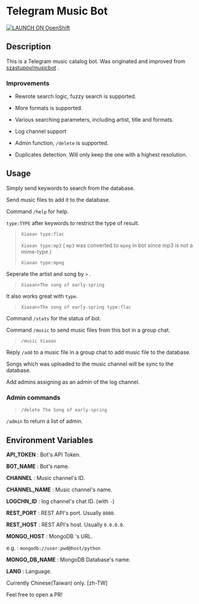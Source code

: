 ﻿# Telegram Music Bot

[![LAUNCH ON OpenShift](http://launch-shifter.rhcloud.com/launch/light/LAUNCH%20ON.svg)](https://openshift.redhat.com/app/console/application_type/custom?&cartridges[]=python-3.5&initial_git_url=https://github.com/rexx0520/Telegram-Music-Bot&name=Telegram%20Music%20Bot)

## Description

This is a Telegram music catalog bot.
Was originated and improved from [szastupov/musicbot](//github.com/szastupov/musicbot) .

### Improvements

- Rewrote search logic, fuzzy search is supported.

- More formats is supported.

- Various searching parameters, including artist, title and formats.

- Log channel support

- Admin function, `/delete` is supported.

- Duplicates detection. Will only keep the one with a highest resolution.

## Usage

Simply send keywords to search from the database.

Send music files to add it to the database.

Command  `/help`  for help.

`type:TYPE` after keywords to restrict the type of result.


>```Xiaoan type:flac```
>
>```Xiaoan type:mp3``` ( `mp3` was converted to `mpeg` in bot since mp3 is not a mime-type.)
> 
>```Xiaoan type:mpeg```

Seperate the artist and song by `>` .


>```Xiaoan>The song of early-spring```

It also works great with `type`.


>```Xiaoan>The song of early-spring type:flac```

Command  `/stats`  for the status of bot.

Command `/music`  to send music files from this bot in a group chat.


>```/music Xiaoan```

Reply `/add` to a music file in a group chat to add music file to the database.

Songs which was uploaded to the music channel will be sync to the database.

Add admins assigning as an admin of the log channel.

### Admin commands

>```/delete The Song of early-spring```

`/admin` to return a list of admin.

## Environment Variables

**API_TOKEN** : Bot's API Token.

**BOT_NAME** : Bot's name.


**CHANNEL** : Music channel's ID.

**CHANNEL_NAME** : Music channel's name.

**LOGCHN_ID** : log channel's chat ID. (with `-`)


**REST_PORT** : REST API's port. Usually `8080`.

**REST_HOST** : REST API's host. Usually `0.0.0.0`.


**MONGO_HOST** : MongoDB 's URL.

e.g. :  `mongodb://user:pwd@host/python`

**MONGO_DB_NAME** : MongoDB Database's name.

**LANG** : Language.

Currently Chinese(Taiwan) only. [zh-TW]

Feel free to open a PR!
